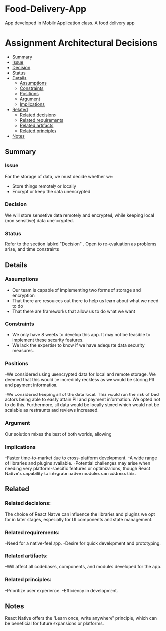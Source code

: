 # Food-Delivery-App
App developed in Mobile Application class. A food delivery app


# Assignment Architectural Decisions 

 - [Summary](#summary)
  - [Issue](#issue)
  - [Decision](#decision)
  - [Status](#status)
- [Details](#details)
  - [Assumptions](#assumptions)
  - [Constraints](#constraints)
  - [Positions](#positions)
  - [Argument](#argument)
  - [Implications](#implications)
- [Related](#related)
  - [Related decisions](#related-decisions)
  - [Related requirements](#related-requirements)
  - [Related artifacts](#related-artifacts)
  - [Related principles](#related-principles)
- [Notes](#notes)

## Summary

### Issue 
For the storage of data, we must decide whether we:
  - Store things remotely or locally
  - Encrypt or keep the data unencrypted

### Decision 
We will store sensetive data remotely and encrypted, while keeping local (non sensitive) data unencrypted. 


### Status

Refer to the section labled "Decision" . Open to re-evaluation as problems arise, and time constraints
## Details

### Assumptions

- Our team is capable of implementing two forms of storage and encryption
- That there are resources out there to help us learn about what we need to do
- That there are frameworks that allow us to do what we want

### Constraints

- We only have 8 weeks to develop this app. It may not be feasible to implement these security features.
- We lack the expertise to know if we have adequate data security measures.

### Positions

-We considered using unencrypted data for local and remote storage. We deemed that this would be incredibly reckless as we would be storing PII and payment information.

-We considered keeping all of the data local. This would run the risk of bad actors being able to easily attain PII and payment information. We opted not to do this. Furthermore, all data would be locally stored which would not be scalable as restraunts and reviews increased.

### Argument

Our solution mixes the best of both worlds, allowing 

### Implications

-Faster time-to-market due to cross-platform development.
-A wide range of libraries and plugins available.
-Potential challenges may arise when needing very platform-specific features or optimizations, though React Native's capability to integrate native modules can address this.

## Related

### Related decisions:

The choice of React Native can influence the libraries and plugins we opt for in later stages, especially for UI components and state management.

### Related requirements:
-Need for a native-feel app.
-Desire for quick development and prototyping.
### Related artifacts:
-Will affect all codebases, components, and modules developed for the app.
### Related principles:
-Prioritize user experience.
-Efficiency in development.

## Notes
React Native offers the "Learn once, write anywhere" principle, which can be beneficial for future expansions or platforms.
